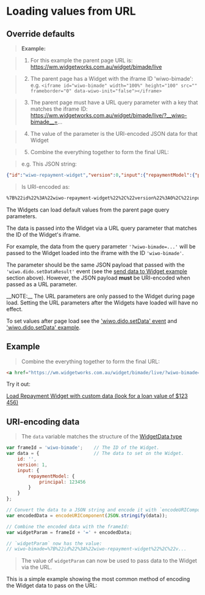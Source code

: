 # Loading values from URL

## Override defaults


> __Example:__
 
>  1. For this example the parent page URL is: https://wm.widgetworks.com.au/widget/bimade/live
 
>  2. The parent page has a Widget with the iframe ID 'wiwo-bimade':
     e.g. `<iframe id="wiwo-bimade" width="100%" height="100" src="" frameborder="0" data-wiwo-init="false"></iframe>`
  
>  3. The parent page must have a URL query parameter with a key that matches the iframe ID:
     https://wm.widgetworks.com.au/widget/bimade/live/?__wiwo-bimade__=...
 
>  4. The value of the parameter is the URI-encoded JSON data for that Widget

>  5. Combine the everything together to form the final URL:

>  e.g. This JSON string:

 
```	json
{"id":"wiwo-repayment-widget","version":0,"input":{"repaymentModel":{"principal":123456,"term":13,"interestRate":0.13,"repaymentType":"IO_ARR","repaymentFrequency":"fortnight","productGroup":"fixed","product":"wiwoFixed3Y"},"savingsModel":{"savingsEnabled":false,"extraRepayment":0,"offset":0,"lumpSum":0,"lumpSumYear":3}}}
```
>  	Is URI-encoded as:
	
```html
%7B%22id%22%3A%22wiwo-repayment-widget%22%2C%22version%22%3A0%2C%22input%22%3A%7B%22repaymentModel%22%3A%7B%22principal%22%3A123456%2C%22term%22%3A13%2C%22interestRate%22%3A0.13%2C%22repaymentType%22%3A%22IO_ARR%22%2C%22repaymentFrequency%22%3A%22fortnight%22%2C%22productGroup%22%3A%22fixed%22%2C%22product%22%3A%22wiwoFixed3Y%22%7D%2C%22savingsModel%22%3A%7B%22savingsEnabled%22%3Afalse%2C%22extraRepayment%22%3A0%2C%22offset%22%3A0%2C%22lumpSum%22%3A0%2C%22lumpSumYear%22%3A3%7D%7D%7D
```


The Widgets can load default values from the parent page query parameters.

The data is passed into the Widget via a URL query parameter that matches the ID of the Widget's iframe.

For example, the data from the query parameter `'?wiwo-bimade=...'` will be passed to the Widget loaded into the iframe with the ID `'wiwo-bimade'`.

The parameter should be the same JSON payload that passed with the `'wiwo.dido.setDataResult'` event (see the [send data to Widget example](#example-send-data-to-widget) section above). However, the JSON payload __must__ be URI-encoded when passed as a URL parameter.


<aside class="warning">
__NOTE:__ The URL parameters are only passed to the Widget during page load. Setting the URL parameters after the Widgets have loaded will have no effect.
</aside>

To set values after page load see the ['wiwo.dido.setData' event](#setdata) and ['wiwo.dido.setData' example](#example-send-data-to-widget).


## Example

>  Combine the everything together to form the final URL:

```html
<a href="https://wm.widgetworks.com.au/widget/bimade/live/?wiwo-bimade=%7B%22id%22%3A%22wiwo-repayment-widget%22%2C%22version%22%3A0%2C%22input%22%3A%7B%22repaymentModel%22%3A%7B%22principal%22%3A123456%2C%22term%22%3A13%2C%22interestRate%22%3A0.13%2C%22repaymentType%22%3A%22IO_ARR%22%2C%22repaymentFrequency%22%3A%22fortnight%22%2C%22productGroup%22%3A%22fixed%22%2C%22product%22%3A%22wiwoFixed3Y%22%7D%2C%22savingsModel%22%3A%7B%22savingsEnabled%22%3Afalse%2C%22extraRepayment%22%3A0%2C%22offset%22%3A0%2C%22lumpSum%22%3A0%2C%22lumpSumYear%22%3A3%7D%7D%7D" target="_blank">Load Repayment Widget with custom data...</a>
```

Try it out:

<a href="https://wm.widgetworks.com.au/widget/bimade/live/?wiwo-bimade=%7B%22id%22%3A%22wiwo-repayment-widget%22%2C%22version%22%3A0%2C%22input%22%3A%7B%22repaymentModel%22%3A%7B%22principal%22%3A123456%2C%22term%22%3A13%2C%22interestRate%22%3A0.13%2C%22repaymentType%22%3A%22IO_ARR%22%2C%22repaymentFrequency%22%3A%22fortnight%22%2C%22productGroup%22%3A%22fixed%22%2C%22product%22%3A%22wiwoFixed3Y%22%7D%2C%22savingsModel%22%3A%7B%22savingsEnabled%22%3Afalse%2C%22extraRepayment%22%3A0%2C%22offset%22%3A0%2C%22lumpSum%22%3A0%2C%22lumpSumYear%22%3A3%7D%7D%7D" target="_blank">Load Repayment Widget with custom data (look for a loan value of $123 456)</a>


## URI-encoding data

> The `data` variable matches the structure of the [WidgetData type](#widgetdata)

```javascript
var frameId = 'wiwo-bimade';	// The ID of the Widget.
var data = {					// The data to set on the Widget.
	id: '',
	version: 1,
	input: {
		repaymentModel: {
			principal: 123456
		}
	}
};

// Convert the data to a JSON string and encode it with `encodeURIComponent`:
var encodedData = encodeURIComponent(JSON.stringify(data));

// Combine the encoded data with the frameId:
var widgetParam = frameId + '=' + encodedData;

// `widgetParam` now has the value:
// wiwo-bimade=%7B%22id%22%3A%22wiwo-repayment-widget%22%2C%22v...
```

> The value of `widgetParam` can now be used to pass data to the Widget via the URL.

This is a simple example showing the most common method of encoding the Widget data to pass on the URL:

